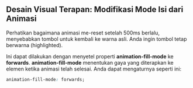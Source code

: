 ## Desain Visual Terapan: Modifikasi Mode Isi dari Animasi



Perhatikan bagaimana animasi me-reset setelah 500ms berlalu, menyebabkan tombol untuk kembali ke warna asli. Anda ingin tombol tetap berwarna \(highlighted\).



Ini dapat dilakukan dengan menyetel properti **animation-fill-mode** ke **forwards**. **animation-fill-mode** menentukan gaya yang diterapkan ke elemen ketika animasi telah selesai. Anda dapat mengaturnya seperti ini:

```css
animation-fill-mode: forwards;
```



